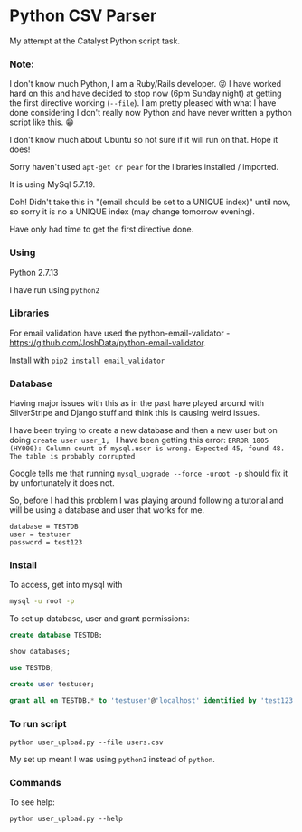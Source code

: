 # Python CSV Parser

My attempt at the Catalyst Python script task.

### Note:

I don't know much Python, I am a Ruby/Rails developer. 😜
I have worked hard on this and have decided to stop now (6pm Sunday night) at getting the first directive working (`--file`).
I am pretty pleased with what I have done considering I don't really now Python and have never written a python script like this. 😁

I don't know much about Ubuntu so not sure if it will run on that. Hope it does!

Sorry haven't used `apt-get or pear` for the libraries installed / imported.

It is using MySql 5.7.19.

Doh! Didn't take this in "(email should be set to a UNIQUE index)" until now, so sorry it is no a UNIQUE index (may change tomorrow evening).

Have only had time to get the first directive done.

### Using
Python 2.7.13

I have run using `python2`


### Libraries
For email validation have used the python-email-validator -  https://github.com/JoshData/python-email-validator.

Install with  `pip2 install email_validator`


### Database
Having major issues with this as in the past have played around with SilverStripe and Django stuff and think this is causing weird issues.

I have been trying to create a new database and then a new user but on doing `create user user_1; ` I have been getting this error:
`ERROR 1805 (HY000): Column count of mysql.user is wrong. Expected 45, found 48. The table is probably corrupted`

Google tells me that running `mysql_upgrade --force -uroot -p` should fix it by unfortunately it does not.

So, before I had this problem I was playing around following a tutorial and  will be using a database and user that works for me.

```
database = TESTDB
user = testuser
password = test123
```

### Install

To access, get into mysql with
```bash
mysql -u root -p
```

To set up database, user and grant permissions:

```sql
create database TESTDB;

show databases;

use TESTDB;

create user testuser;

grant all on TESTDB.* to 'testuser'@'localhost' identified by 'test123';
```

### To run script

`python user_upload.py --file users.csv`

My set up meant I was using `python2` instead of `python`.

### Commands

To see help:

`python user_upload.py --help`
